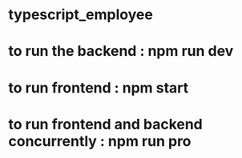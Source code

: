 # typescript_employee
# to run the backend : npm run dev
# to run frontend : npm start
# to run frontend and backend concurrently : npm run pro
